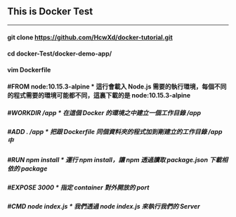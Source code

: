 ## This is Docker Test ##
-----------------------------------------------------
#### git clone https://github.com/HcwXd/docker-tutorial.git ####

#### cd docker-Test/docker-demo-app/ ####

#### vim Dockerfile ####
#### #FROM node:10.15.3-alpine   * 這行會載入 Node.js 需要的執行環境，每個不同的程式需要的環境可能都不同，這裏下載的是 node:10.15.3-alpine #####
##### #WORKDIR /app                * 在這個 Docker 的環境之中建立一個工作目錄 /app #####
##### #ADD . /app                  * 把跟 Dockerfile 同個資料夾的程式加到剛建立的工作目錄 /app 中 #####
##### #RUN npm install             * 運行 npm install，讓 npm 透過讀取 package.json 下載相依的 package #####
##### #EXPOSE 3000                 * 指定 container 對外開放的 port #####
##### #CMD node index.js           * 我們透過 node index.js 來執行我們的 Server #####
